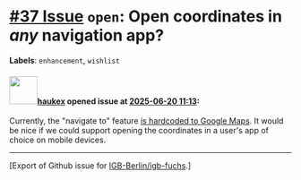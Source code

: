 # [\#37 Issue](https://github.com/IGB-Berlin/igb-fuchs/issues/37) `open`: Open coordinates in *any* navigation app?
**Labels**: `enhancement`, `wishlist`


#### <img src="https://avatars.githubusercontent.com/u/4613111?u=708742f53b26cb75f2c7a93ee7a7a53abe18ec48&v=4" width="50">[haukex](https://github.com/haukex) opened issue at [2025-06-20 11:13](https://github.com/IGB-Berlin/igb-fuchs/issues/37):

Currently, the "navigate to" feature [is hardcoded to Google Maps](https://github.com/IGB-Berlin/igb-fuchs/blob/f48291113678ccfe4714f12935373919cb45a338/src/editors/coords.tsx#L71). It would be nice if we could support opening the coordinates in a user's app of choice on mobile devices.




-------------------------------------------------------------------------------



[Export of Github issue for [IGB-Berlin/igb-fuchs](https://github.com/IGB-Berlin/igb-fuchs).]
